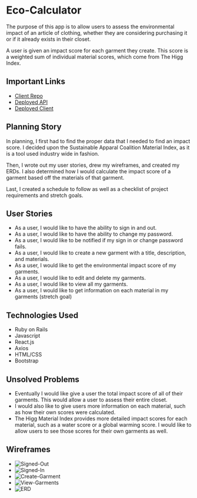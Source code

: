# Eco-Calculator

The purpose of this app is to allow users to assess the environmental impact of an article of clothing, whether they are considering purchasing it or if it already exists in their closet. 

A user is given an impact score for each garment they create. This score is a weighted sum of individual material scores, which come from The Higg Index.


## Important Links

- [Client Repo](https://github.com/lindsay-kaufman/eco-calculator-client)
- [Deployed API](https://ecocalculator.herokuapp.com/)
- [Deployed Client](https://lindsay-kaufman.github.io/eco-calculator-client/#/)

## Planning Story
In planning, I first had to find the proper data that I needed to find an impact score. I decided upon the Sustainable Apparal Coalition Material Index, as it is a tool used industry wide in fashion. 

Then, I wrote out my user stories, drew my wireframes, and created my ERDs. I also determined how I would calculate the impact score of a garment based off the materials of that garment. 

Last, I created a schedule to follow as well as a checklist of project requirements and stretch goals.

## User Stories
- As a user, I would like to have the ability to sign in and out.
- As a user, I would like to have the ability to change my password.
- As a user, I would like to be notified if my sign in or change password fails.
- As a user, I would like to create a new garment with a title, description, and materials. 
- As a user, I would like to get the environmental impact score of my garments.
- As a user, I would like to edit and delete my garments. 
- As a user, I would like to view all my garments. 
- As a user, I would like to get information on each material in my garments (stretch goal)


## Technologies Used
- Ruby on Rails
- Javascript
- React.js
- Axios
- HTML/CSS
- Bootstrap

## Unsolved Problems
- Eventually I would like give a user the total impact score of all of their garments. This would allow a user to assess their entire closet. 
- I would also like to give users more information on each material, such as how their own scores were calculated.
- The Higg Material Index provides more detailed impact scores for each material, such as a water score or a global warming score. I would like to allow users to see those scores for their own garments as well. 

## Wireframes
- ![Signed-Out](https://media.git.generalassemb.ly/user/24753/files/ee35d100-61e9-11ea-8044-3544c2cb6469)
- ![Signed-In](https://media.git.generalassemb.ly/user/24753/files/ed9d3a80-61e9-11ea-8a5c-089106f4702c)
- ![Create-Garment](https://media.git.generalassemb.ly/user/24753/files/ed04a400-61e9-11ea-86dd-9c53cc5ebfee)
- ![View-Garments](https://media.git.generalassemb.ly/user/24753/files/ed04a400-61e9-11ea-9c51-fae5249fee30)
- ![ERD](https://media.git.generalassemb.ly/user/24753/files/ed9d3a80-61e9-11ea-9cbe-35df865c0fa7)
